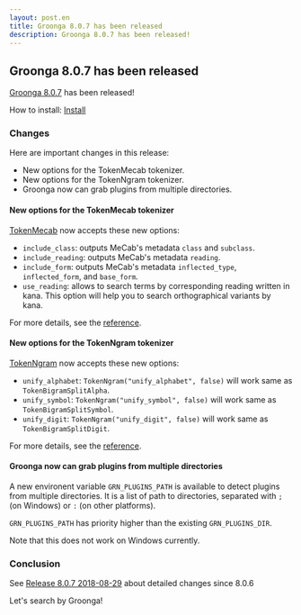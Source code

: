 ```yaml
---
layout: post.en
title: Groonga 8.0.7 has been released
description: Groonga 8.0.7 has been released!
---
```


## Groonga 8.0.7 has been released

[Groonga 8.0.7](/docs/news.html#release-8-0-7) has been released!

How to install: [Install](/docs/install.html)

### Changes

Here are important changes in this release:

* New options for the TokenMecab tokenizer.
* New options for the TokenNgram tokenizer.
* Groonga now can grab plugins from multiple directories.

#### New options for the TokenMecab tokenizer

[TokenMecab](/docs/reference/tokenizers#tokenmecab) now accepts these new options:

 * `include_class`: outputs MeCab's metadata `class` and `subclass`.
 * `include_reading`: outputs MeCab's metadata `reading`.
 * `include_form`: outputs MeCab's metadata `inflected_type`, `inflected_form`, and `base_form`.
 * `use_reading`: allows to search terms by corresponding reading written in kana.
   This option will help you to search orthographical variants by kana.

For more details, see the [reference](/docs/reference/tokenizers#tokenmecab).

#### New options for the TokenNgram tokenizer

[TokenNgram](/docs/reference/tokenizers#tokenngram) now accepts these new options:

 * `unify_alphabet`: `TokenNgram("unify_alphabet", false)` will work same as `TokenBigramSplitAlpha`.
 * `unify_symbol`: `TokenNgram("unify_symbol", false)` will work same as `TokenBigramSplitSymbol`.
 * `unify_digit`: `TokenNgram("unify_digit", false)` will work same as `TokenBigramSplitDigit`.

For more details, see the [reference](/docs/reference/tokenizers#tokenngram).

#### Groonga now can grab plugins from multiple directories

A new environent variable `GRN_PLUGINS_PATH` is available to detect plugins from multiple directories.
It is a list of path to directories, separated with `;` (on Windows) or `:` (on other platforms).

`GRN_PLUGINS_PATH` has priority higher than the existing `GRN_PLUGINS_DIR`.

Note that this does not work on Windows currently.

### Conclusion

See [Release 8.0.7 2018-08-29](/docs/news.html#release-8-0-7) about detailed changes since 8.0.6

Let's search by Groonga!

